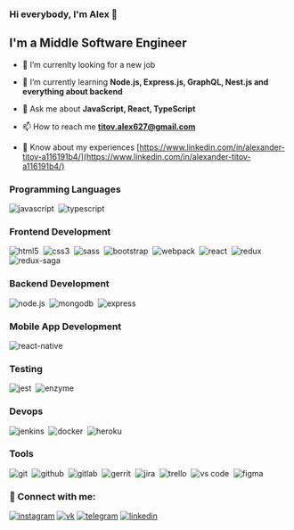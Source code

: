 ### Hi everybody, I'm Alex 👋

## I'm a Middle Software Engineer

- 👯 I’m currenlty looking for a new job

- 🌱 I’m currently learning **Node.js, Express.js, GraphQL, Nest.js and everything about backend**

- 💬 Ask me about **JavaScript, React, TypeScript**

- 📫 How to reach me **titov.alex627@gmail.com**

- 📄 Know about my experiences [https://www.linkedin.com/in/alexander-titov-a116191b4/](https://www.linkedin.com/in/alexander-titov-a116191b4/)

### Programming Languages

<img alt="javascript" src="https://img.shields.io/badge/JavaScript-F7DF1E?style=for-the-badge&logo=javascript&logoColor=black" />&nbsp;
<img alt="typescript" src="https://img.shields.io/badge/TypeScript-007ACC?style=for-the-badge&logo=typescript&logoColor=white" />&nbsp;

### Frontend Development

<img alt="html5" src="https://img.shields.io/badge/HTML5-E34F26?style=for-the-badge&logo=html5&logoColor=white" />&nbsp;
<img alt="css3" src="https://img.shields.io/badge/CSS3-1572B6?style=for-the-badge&logo=css3&logoColor=white" />&nbsp;
<img alt="sass" src="https://img.shields.io/badge/Sass-CC6699?style=for-the-badge&logo=sass&logoColor=white" />&nbsp;
<img alt="bootstrap" src="https://img.shields.io/badge/Bootstrap-563D7C?style=for-the-badge&logo=bootstrap&logoColor=white" />&nbsp;
<img alt="webpack" src="https://img.shields.io/badge/webpack-1f71b3.svg?&style=for-the-badge&logo=webpack&logoColor=fff" />&nbsp;
<img alt="react" src="https://img.shields.io/badge/React-20232A?style=for-the-badge&logo=react&logoColor=61DAFB" />&nbsp;
<img alt="redux" src="https://img.shields.io/badge/Redux-593D88?style=for-the-badge&logo=redux&logoColor=white" />&nbsp;
<img alt="redux-saga" src="https://img.shields.io/badge/redux saga-86d46b.svg?&style=for-the-badge&logo=redux-saga&logoColor=fff" />&nbsp;

### Backend Development

<img alt="node.js" src="https://img.shields.io/badge/Node.js-43853D?style=for-the-badge&logo=node.js&logoColor=white" />&nbsp;
<img alt="mongodb" src="https://img.shields.io/badge/MongoDB-4EA94B?style=for-the-badge&logo=mongodb&logoColor=white" />&nbsp;
<img alt="express" src="https://img.shields.io/badge/Express.js-404D59?style=for-the-badge" />&nbsp;

### Mobile App Development

<img alt="react-native" src="https://img.shields.io/badge/React_Native-20232A?style=for-the-badge&logo=react&logoColor=61DAFB" />&nbsp;

### Testing

<img alt="jest" src="https://img.shields.io/badge/jest-15c213.svg?&style=for-the-badge&logo=jest&logoColor=fff1" />&nbsp;
<img alt="enzyme" src="https://img.shields.io/badge/enzyme-fe595d.svg?&style=for-the-badge&logo=enzyme&logoColor=fff1" />&nbsp;

### Devops

<img alt="jenkins" src="https://img.shields.io/badge/jenkins-61dafb.svg?&style=for-the-badge&logo=jenkins&logoColor=fff1" />&nbsp;
<img alt="docker" src="https://img.shields.io/badge/docker-2b3a42.svg?&style=for-the-badge&logo=docker&logoColor=fff" />&nbsp;
<img alt="heroku" src="https://img.shields.io/badge/Heroku-430098?style=for-the-badge&logo=heroku&logoColor=white" />&nbsp;

### Tools

<img alt="git" src="https://img.shields.io/badge/git-1f71b3.svg?&style=for-the-badge&logo=git&logoColor=fff1" />&nbsp;
<img alt="github" src="https://img.shields.io/badge/github-2b3a42.svg?&style=for-the-badge&logo=github&logoColor=fff" />&nbsp;
<img alt="gitlab" src="https://img.shields.io/badge/gitlab-f96424.svg?&style=for-the-badge&logo=gitlab&logoColor=fff" />&nbsp;
<img alt="gerrit" src="https://img.shields.io/badge/gerrit-ffaaaa.svg?&style=for-the-badge&logo=gerrit&logoColor=fff1" />&nbsp;
<img alt="jira" src="https://img.shields.io/badge/jira-263455.svg?&style=for-the-badge&logo=jira&logoColor=fff" />&nbsp;
<img alt="trello" src="https://img.shields.io/badge/trello-0065ff.svg?&style=for-the-badge&logo=trello&logoColor=fff" />&nbsp;
<img alt="vs code" src="https://img.shields.io/badge/vs code-0066b8.svg?&style=for-the-badge&logo=visual-studio-code&logoColor=fff" />&nbsp;
<img alt="figma" src="https://img.shields.io/badge/figma-f24f1f.svg?&style=for-the-badge&logo=figma&logoColor=fff" />&nbsp;

### 🤝 Connect with me:

[<img alt="instagram" src="https://img.shields.io/badge/instagram-8134af.svg?&style=for-the-badge&logo=instagram&logoColorfff" />][instagram]
[<img alt="vk" src="https://img.shields.io/badge/vkontakte-1a4b78.svg?&style=for-the-badge&logo=vk&logoColorfff" />][vk]
[<img alt="telegram" src="https://img.shields.io/badge/telegram-4995be.svg?&style=for-the-badge&logo=telegram&logoColorfff" />][telegram]
[<img alt="linkedin" src="https://img.shields.io/badge/linkedin-0077b5.svg?&style=for-the-badge&logo=linkedin&logoColorfff" />][linkedin]

[instagram]: https://instagram.com/__sashka.titov__
[vk]: https://vk.com/al.titlin
[telegram]: https://t.me/alexfacer
[linkedin]: https://www.linkedin.com/in/alexander-titov-a116191b4/
